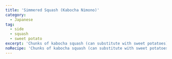 ```yaml
---
title: 'Simmered Squash (Kabocha Nimono)'
category:
  - Japanese
tag:
  - side
  - squash
  - sweet potato
excerpt: 'Chunks of kabocha squash (can substitute with sweet potatoes) simmered in a soy sauce-based broth.'
noRecipe: 'Chunks of kabocha squash (can substitute with sweet potatoes) simmered in a soy sauce-based broth.'
---
```

